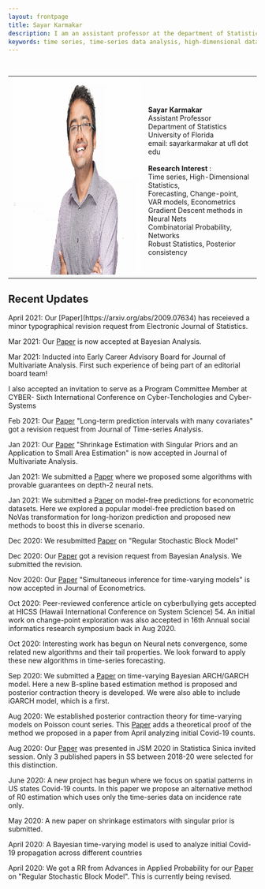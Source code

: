 ```yaml
---
layout: frontpage
title: Sayar Karmakar
description: I am an assistant professor at the department of Statistics, University of Florida. Before this, I graduated from the Department of Statistics, University of Chicago. 
keywords: time series, time-series data analysis, high-dimensional data.
---
```


<!--
<div class="navbar">
  <div class="navbar-inner">
    <div class="nav">
       <li><a href="https://github.com/sayarkarmakar" target="_blank">github</a></li>
    <li><a href="https://scholar.google.com/citations?user=RML8HC0AAAAJ&hl=en" target="_blank">Google Scholar</a></li>
        </div>
  </div>
</div> 
-->

<table class="wide">
<tr>
<td class="left">
    <img id="frontphoto" src="sayarpicnew.jpeg" width="400" height="400" alt="" />
</td>
&nbsp; &nbsp; 
<td class="left">
<br><b> Sayar Karmakar </b>
<br> Assistant Professor
<br> Department of Statistics
<br> University of Florida
<br> email: sayarkarmakar at ufl dot edu
<br>
<br> <b> Research Interest </b>: 
<br> Time series,  High-Dimensional Statistics, 
<br> Forecasting, Change-point,  
<br> VAR models, Econometrics
<br> Gradient Descent methods in Neural Nets
<br> Combinatorial Probability, Networks 
<br> Robust Statistics, Posterior consistency
</td>
</tr>
</table>

<h2> Recent Updates</h2>
April 2021: Our [Paper](https://arxiv.org/abs/2009.07634) has receieved a minor typographical revision request from Electronic Journal of Statistics.

Mar 2021: Our [Paper](https://arxiv.org/abs/2009.06007) is now accepted at Bayesian Analysis.

Mar 2021: Inducted into Early Career Advisory Board for Journal of Multivariate Analysis. First such experience of being part of an editorial board team! 

I also accepted an invitation to serve as a Program Committee Member at CYBER- Sixth International Conference on Cyber-Tenchologies and Cyber-Systems

Feb 2021: Our [Paper](https://arxiv.org/abs/2012.08223) "Long-term prediction intervals with many covariates" got a revision request from Journal of Time-series Analysis.

Jan 2021: Our [Paper](https://doi.org/10.1016/j.jmva.2021.104726) "Shrinkage Estimation with Singular Priors and an Application to Small Area Estimation" is now accepted in Journal of Multivariate Analysis. 

Jan 2021: We submitted a [Paper](https://arxiv.org/abs/2005.04211) where we proposed some algorithms with provable guarantees on depth-2 neural nets. 

Jan 2021: We submitted a [Paper](../publications/sayarmodelfree.pdf) on model-free predictions for econometric datasets. Here we explored a popular model-free prediction based on NoVas transformation for long-horizon prediction and proposed new methods to boost this in diverse scenario.


Dec 2020: We resubmitted [Paper](https://arxiv.org/abs/2002.05577) on "Regular Stochastic Block Model"

Dec 2020: Our [Paper](https://arxiv.org/abs/2009.06007) got a revision request from Bayesian Analysis. We submitted the revision.


Nov 2020: Our [Paper](https://arxiv.org/abs/2011.13157)  "Simultaneous inference for time-varying models" is now accepted in Journal of Econometrics. 

Oct 2020: Peer-reviewed conference article on cyberbullying gets accepted at HICSS (Hawaii International Conference on System Science) 54. An initial work on change-point exploration was also accepted in 16th Annual social informatics research symposium back in Aug 2020.

Oct 2020: Interesting work has begun on Neural nets convergence, some related new algorithms and their tail properties. We look forward to apply these new algorithms in time-series forecasting.

Sep 2020: We submitted a [Paper](https://arxiv.org/abs/2009.06007) on time-varying Bayesian ARCH/GARCH model. Here a new B-spline based estimation method is proposed and posterior contraction theory is developed. We were also able to include iGARCH model, which is a first.

Aug 2020: We established posterior contraction theory for time-varying models on Poisson count series. This [Paper](https://arxiv.org/abs/2009.07634)  adds a theoretical proof of the method we proposed in a paper from April analyzing initial Covid-19 counts.

Aug 2020: Our [Paper](https://arxiv.org/abs/2001.10164) was presented in JSM 2020 in Statistica Sinica invited session. Only 3 published papers in SS between 2018-20 were selected for this distinction.

June 2020: A new project has begun where we focus on spatial patterns in US states Covid-19 counts. In this paper we propose an alternative method of R0 estimation which uses only the time-series data on incidence rate only.

May 2020: A new paper on shrinkage estimators with singular prior is submitted.

April 2020: A Bayesian time-varying model is used to analyze initial Covid-19 propagation across different countries

April 2020: We got a RR from Advances in Applied Probability for our [Paper](https://arxiv.org/abs/2002.05577)  on "Regular Stochastic Block Model". This is currently being revised.

<!--

<table class="wide">
<tr>
  <td class="left">
    <a href="pages/publpics/iplotCorr.html">
        <img src="assets/publpics/iplotCorr.png" alt="R/qtlcharts example" title="R/qtlcharts example"/>
    </a>
  </td>
  <td class="right">
    <a href="pages/publpics/rqtlexper_fig2.html">
        <img src="assets/publpics/rqtlexper_fig2.png" alt="Broman (2014) Fig 2" title="Broman (2014) Fig 2"/>
    </a>
  </td>
</tr>
<tr>
  <td class="left">
    <a href="pages/publpics/samplemixups_fig7.html">
        <img src="assets/publpics/samplemixups_fig7.png" alt="Broman et al. (2013) Fig 7" title="Broman et al. (2013) Fig 7"/>
    </a>
  </td>
  <td class="right">
    <a href="pages/publpics/isletc6_fig4.html">
        <img src="assets/publpics/isletc6_fig4.png" alt="Tian et al. (2015) Fig 4" title="Tian et al. (2015) Fig 4"/>
    </a>
  </td>
</tr>
</table>

<div class="navbar">
  <div class="navbar-inner">
      <ul class="nav">
          <li><a href="morefigs.html">see more figures</a></li>
      </ul>
  </div>
</div>

-->
